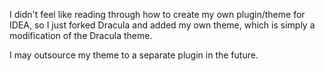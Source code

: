 I didn't feel like reading through how to create my own plugin/theme for IDEA, so I just forked Dracula and added my own theme, which is simply a modification of the Dracula theme.  
  
I may outsource my theme to a separate plugin in the future.
